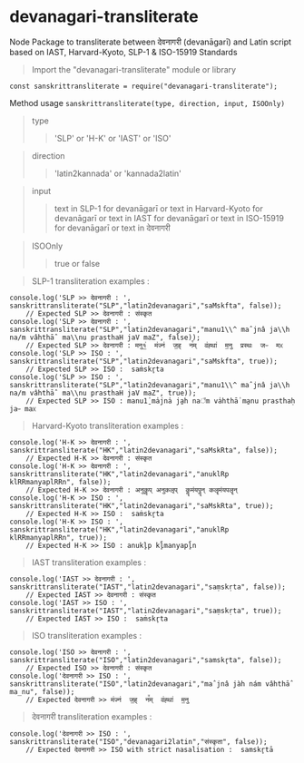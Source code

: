 # devanagari-transliterate
Node Package to transliterate between देवनागरी (devanāgarī) and Latin script based on IAST, Harvard-Kyoto, SLP-1 &amp; ISO-15919 Standards

> Import the "devanagari-transliterate" module or library
```
const sanskrittransliterate = require("devanagari-transliterate");
```

Method usage ```sanskrittransliterate(type, direction, input, ISOOnly)```
> type
>> 'SLP' or 'H-K' or 'IAST' or 'ISO'

> direction
>> 'latin2kannada' or 'kannada2latin'

> input
>> text in SLP-1 for devanāgarī or text in Harvard-Kyoto for devanāgarī or text in IAST for devanāgarī or text in ISO-15919 for devanāgarī or text in देवनागरी

> ISOOnly
>> true or false

> SLP-1 transliteration examples :
```
console.log('SLP >> देवनागरी : ', sanskrittransliterate("SLP","latin2devanagari","saMskfta", false));  
    // Expected SLP >> देवनागरी : संस्कृत
console.log('SLP >> देवनागरी : ', sanskrittransliterate("SLP","latin2devanagari","manu1\\^ maˆjnâ ja\\h na/m vâhthāˆ ma\\nu prasthaH jaV maZ", false)); 
    // Expected SLP >> देवनागरी : मनु१॒॑  म॑ज्न॑  ज॒ह्  न꣫म्  व॑ह्था॑  म॒नु  प्रस्थः  जᳶ  मᳵ
console.log('SLP >> ISO : ', sanskrittransliterate("SLP","latin2devanagari","saMskfta", true)); 
    // Expected SLP >> ISO :  saṁskr̥ta
console.log('SLP >> ISO : ', sanskrittransliterate("SLP","latin2devanagari","manu1\\^ maˆjnâ ja\\h na/m vâhthāˆ ma\\nu prasthaH jaV maZ", true)); 
    // Expected SLP >> ISO : manu1̱̍ ma̍jna̍ ja̱h na꣫m va̍hthā̍ ma̱nu prasthaḥ jaᳶ maᳵ
```

> Harvard-Kyoto transliteration examples :
```
console.log('H-K >> देवनागरी : ', sanskrittransliterate("HK","latin2devanagari","saMskRta", false)); 
    // Expected H-K >> देवनागरी : संस्कृत
console.log('H-K >> देवनागरी : ', sanskrittransliterate("HK","latin2devanagari","anuklRp klRRmanyaplRRn", false)); 
    // Expected H-K >> देवनागरी : अनुकॢप् अनुकलृप्  कॣमंयपॣन् कलॄमंयपलॄन्
console.log('H-K >> ISO : ', sanskrittransliterate("HK","latin2devanagari","saMskRta", true)); 
    // Expected H-K >> ISO :  saṁskr̥ta
console.log('H-K >> ISO : ', sanskrittransliterate("HK","latin2devanagari","anuklRp klRRmanyaplRRn", true)); 
    // Expected H-K >> ISO : anukl̥p kl̥̄manyapl̥̄n
```

> IAST transliteration examples :
```
console.log('IAST >> देवनागरी : ', sanskrittransliterate("IAST","latin2devanagari","saṃskṛta", false));  
    // Expected IAST >> देवनागरी : संस्कृत
console.log('IAST >> ISO : ', sanskrittransliterate("IAST","latin2devanagari","saṃskṛta", true)); 
    // Expected IAST >> ISO :  saṁskr̥ta
```

> ISO transliteration examples :
```
console.log('ISO >> देवनागरी : ', sanskrittransliterate("ISO","latin2devanagari","samskr̥ta", false));  
    // Expected ISO >> देवनागरी : संस्कृत
console.log('देवनागरी >> ISO : ', sanskrittransliterate("ISO","latin2devanagari","maˆjnâ jàh nám vâhthāˆ ma̲nu", false)); 
    // Expected देवनागरी >> म॑ज्न॑  ज॒ह्  न꣫म्  व॑ह्था॑  म॒नु
```

> देवनागरी transliteration examples :
```
console.log('देवनागरी >> ISO : ', sanskrittransliterate("ISO","devanagari2latin","संस्कृता", false)); 
    // Expected देवनागरी >> ISO with strict nasalisation :  samskr̥tā

```
